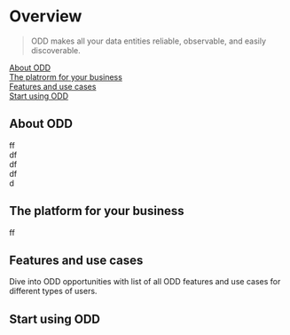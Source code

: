 # Overview
> ODD makes all your data entities reliable, observable, and easily discoverable.

[About ODD](#About-ODD) \
[The platrorm for your business](#The) \
[Features and use cases](../Overview.md#F) \
[Start using ODD](#Start-using-ODD)
## About ODD
ff \
df \
df \
 df \
 d 

## <a name="The"></a>The platform for your business
ff
## <a name="F"></a>Features and use cases 
Dive into ODD opportunities with list of all ODD features and use cases for different types of users.
## Start using ODD